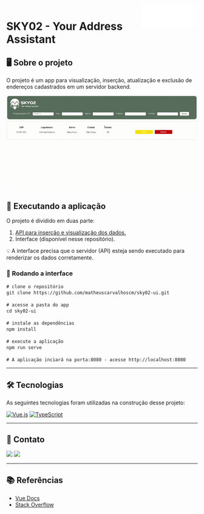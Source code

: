 <img src="src/assets/sk-logo-transparent-white.png" alt="Logo da DG Solutions" align="right" width="150px">

# SKY02 - Your Address Assistant

## 🖥 Sobre o projeto

O projeto é um app para visualização, inserção, atualização e exclusão de endereços cadastrados em um servidor backend.

<img src="src/assets/demo.gif" alt="demonstration" />

## 🚀 Executando a aplicação

O projeto é dividido em duas parte:

1. [API para inserção e visualização dos dados.](https://github.com/matheuscarvalhoscm/sky02-api)
2. Interface (disponível nesse repositório).

💡️ A interface precisa que o servidor (API) esteja sendo executado para renderizar os dados corretamente.

### **🎲️ Rodando a interface**

~~~
# clone o repositório
git clone https://github.com/matheuscarvalhoscm/sky02-ui.git

# acesse a pasta do app
cd sky02-ui

# instale as dependências
npm install

# execute a aplicação
npm run serve

# A aplicação inciará na porta:8080 - acesse http://localhost:8080
~~~
---
## 🛠️ Tecnologias
As seguintes tecnologias foram utilizadas na construção desse projeto:

[![Vue.js](https://img.shields.io/badge/vuejs-%2335495e.svg?style=for-the-badge&logo=vuedotjs&logoColor=fff&color=5e685e)](https://vuejs.org/)
[![TypeScript](https://img.shields.io/badge/typescript-%23007ACC.svg?style=for-the-badge&logo=typescript&logoColor=white&color=5e685e)](https://www.typescriptlang.org/)

---

## 📧 Contato
[![](https://img.shields.io/badge/LinkedIn-0077B5?style=for-the-badge&logo=linkedin&logoColor=white&color=5e685e)](https://www.linkedin.com/in/matheuscarvalhoscm/)
[![](https://img.shields.io/badge/Gmail-D14836?style=for-the-badge&logo=gmail&logoColor=white&color=5e685e)](mailtto:matheuscarvalhoscm@gmail.com)

---

## 📚 Referências
- [Vue Docs](https://vuejs.org/guide/introduction.html)
- [Stack Overflow](https://stackoverflow.com/)